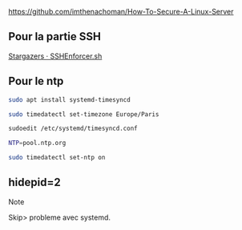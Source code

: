 https://github.com/imthenachoman/How-To-Secure-A-Linux-Server


## Pour la partie SSH
[Stargazers · SSHEnforcer.sh](https://gist.github.com/hellresistor/108d965b32a907558ed101e9a0f4326c/stargazers)

## Pour le ntp
```bash
sudo apt install systemd-timesyncd
```

```bash
sudo timedatectl set-timezone Europe/Paris
```

```bash
sudoedit /etc/systemd/timesyncd.conf
```

```bash
NTP=pool.ntp.org
```

```bash
sudo timedatectl set-ntp on
```


## hidepid=2
> [!NOTE]  
> Skip> probleme avec systemd.

